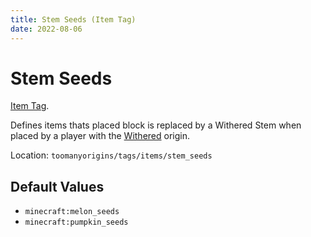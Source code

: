 ```yaml
---
title: Stem Seeds (Item Tag)
date: 2022-08-06
---
```

# Stem Seeds

[Item Tag](../tags.md).

Defines items thats placed block is replaced by a Withered Stem when placed by a player with the [Withered](../origins/withered.md) origin.

Location: `toomanyorigins/tags/items/stem_seeds`

## Default Values
- `minecraft:melon_seeds`
- `minecraft:pumpkin_seeds`